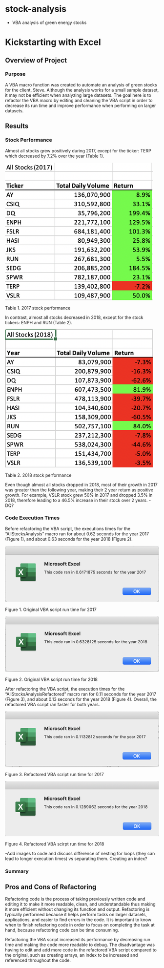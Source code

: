 # stock-analysis
* VBA analysis of green energy stocks

# Kickstarting with Excel

## Overview of Project

### Purpose

A VBA macro function was created to automate an analysis of green stocks for the client, Steve. Although the analysis works for a small sample dataset, it may not be efficient when analyzing large datasets. The goal here is to refactor the VBA macro by editing and cleaning the VBA script in order to decrease its run time and improve performance when performing on larger datasets. 


## Results

### Stock Performance

Almost all stocks grew positively during 2017, except for the ticker: TERP which decreased by 7.2% over the year (Table 1). 

![img_1](https://github.com/jmasurovsky/stock-analysis/blob/master/Resources/VBA_Challenge_AllStocks_2017.png)

Table 1. 2017 stock performance

In contrast, almost all stocks decreased in 2018, except for the stock tickers:
ENPH and RUN (Table 2). 

![img_2](https://github.com/jmasurovsky/stock-analysis/blob/master/Resources/VBA_Challenge_AllStocks_2018.png)

Table 2. 2018 stock performance

Even though almost all stocks dropped in 2018, most of their growth in 2017 was greater than the following year, making their 2 year return as positive growth. For example, VSLR stock grew 50% in 2017 and dropped 3.5% in 2018, therefore leading to a 46.5% increase in their stock over 2 years. -DQ?

### Code Execution Times

Before refactoring the VBA script, the executions times for the “AllStocksAnalysis” macro ran for about 0.62 seconds for the year 2017 (Figure 1), and about 0.63 seconds for the year 2018 (Figure 2).

![img_3](https://github.com/jmasurovsky/stock-analysis/blob/master/Resources/VBA_Challenge_2017_%20NotRefactored.png)

Figure 1. Original VBA script run time for 2017


![img_4](https://github.com/jmasurovsky/stock-analysis/blob/master/Resources/VBA_Challenge_2018_NotRefactored.png)

Figure 2. Original VBA script run time for 2018

After refactoring the VBA script, the execution times for the “AllStocksAnalysisRefactored” macro ran for 0.11 seconds for the year 2017 (Figure 3), and about 0.13 seconds for the year 2018 (Figure 4). Overall, the refactored VBA script ran faster for both years.

![img_5](https://github.com/jmasurovsky/stock-analysis/blob/master/Resources/VBA_Challenge_2017.png)

Figure 3. Refactored VBA script run time for 2017


![img_6](https://github.com/jmasurovsky/stock-analysis/blob/master/Resources/VBA_Challenge_2018.png)

Figure 4. Refactored VBA scirpt run time for 2018


-Add images to code and discuss difference of nesting for loops (they can lead to longer execution times) vs separating them. Creating an index?

### Summary

## Pros and Cons of Refactoring

Refactoring code is the process of taking previously written code and editing it to make it more readable, clean, and understandable thus making it more efficient without changing its function and output. Refactoring is typically performed because it helps perform tasks on larger datasets, applications, and easier to find errors in the code. It is important to know when to finish refactoring code in order to focus on completing the task at hand, because refactoring code can be time consuming.

Refactoring the VBA script increased its performance by decreasing run time and making the code more readable to debug. The disadvantage was having to edit and add more code in the refactored VBA script compared to the original, such as creating arrays, an index to be increased and referenced throughout the code.

